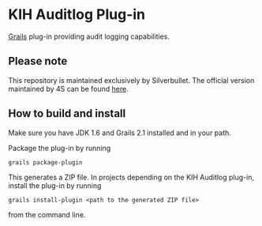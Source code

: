 KIH Auditlog Plug-in
====================
[Grails](http://grails.org/) plug-in providing audit logging capabilities.

Please note
----------------------
This repository is maintained exclusively by Silverbullet. The official version maintained by 4S can be found [here](https://bitbucket.org/4s/kih_auditlog).

How to build and install
------------------------
Make sure you have JDK 1.6 and Grails 2.1 installed and in your path.

Package the plug-in by running

    grails package-plugin

This generates a ZIP file. In projects depending on the KIH Auditlog plug-in, install the plug-in by running

    grails install-plugin <path to the generated ZIP file>

from the command line.